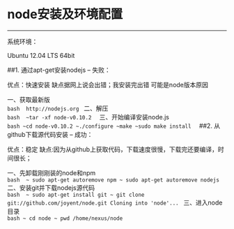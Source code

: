 # node安装及环境配置

------
系统环境：

Ubuntu 12.04 LTS 64bit

##1. 通过apt-get安装nodejs – 失败：

优点：快速安装 缺点据网上说会出错；我安装完出错 可能是node版本原因

一、获取最新版<br/>
    ```bash 
    http://nodejs.org
    ```
二、解压 <br/>
    ```bash 
    ~tar -xf node-v0.10.2 
    ```
三、开始编译安装node.js<br/>
    ```bash
    ~cd node-v0.10.2
    ~./configure
    ~make
    ~sudo make install 
    ```
##2. 从github下载源代码安装 – 成功：

优点：稳定 缺点:因为从github上获取代码，下载速度很慢，下载完还要编译，时间很长；

一、先卸载刚刚装的node和npm <br/>
    ```bash 
    ~ sudo apt-get autoremove npm
    ~ sudo apt-get autoremove nodejs
    ```
二、安装git并下载nodejs源代码 <br/>
    ```bash 
    ~ sudo apt-get install git
    ~ git clone git://github.com/joyent/node.git
    Cloning into 'node'...
    ```
三、进入node目录 <br/>
    ```bash
    ~ cd node
    ~ pwd
    /home/nexus/node 
    ```
